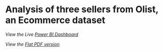 # Analysis of three sellers from Olist, an Ecommerce dataset

*View the Live [Power BI Dashboard](https://app.powerbi.com/reportEmbed?reportId=1fa7130c-72bb-4038-80bf-452475d41ac6&autoAuth=true&ctid=820acc96-c07b-4b97-a193-90181f5af284)*

*View the [Flat PDF version](https://drive.google.com/file/d/160HimaUsWW6I90kvHY2Vc8AEgzadcveA/view?usp=sharing)*
